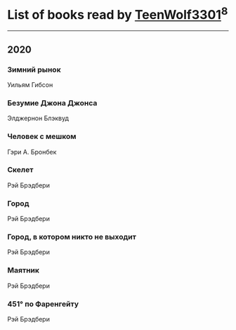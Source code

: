 # List of books read by [TeenWolf3301](t.me/TeenWolf3301)<sup>8</sup>
---

## 2020

### Зимний рынок
Уильям Гибсон


### Безумие Джона Джонса
Элджернон Блэквуд


### Человек с мешком
Гэри А. Бронбек


### Скелет
Рэй Брэдбери


### Город
Рэй Брэдбери


### Город, в котором никто не выходит
Рэй Брэдбери


### Маятник
Рэй Брэдбери


### 451° по Фаренгейту
Рэй Брэдбери



